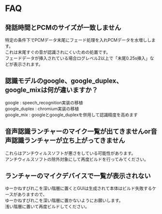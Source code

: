 # FAQ 

## 発話時間とPCMのサイズが一致しません
特定の条件下でPCMデータ末尾にフェード処理を入れPCMデータを水増しします。  
これは末尾すぐの音が認識されにくいための処置です。  
フェードデータが挿入されている場合ログレベル2以上で「末尾0.25s挿入」などが表示されます。  

## 認識モデルのgoogle、google_duplex、google_mixは何が違いますか？
google : speech_recognition実装の移植  
google_duplex : chromium実装の移植  
google_mix : googleとgoogle_duplexを併用して認識精度を高めます

## 音声認識ランチャーのマイク一覧が出てきませんor音声認識ランチャーが立ち上がってきません
これらはアンチウィルスソフトが悪さをしている可能性があります。  
アンチウィルスソフトの除外対象にして再度ビルドを行ってみてください。  

## ランチャーのマイクデバイスで一覧が表示されない  
ゆーかねすぴれこを深い階層に置くとGUIは生成されて本体はビルド失敗するケースがありますので、  
ゆーかねすぴれこを深い階層に置かないようにお願いします。  
浅い階層に置いて再度ビルドしてください。  